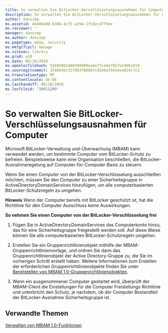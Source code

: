 ```yaml
---
title: So verwalten Sie BitLocker-Verschlüsselungsausnahmen für Computer
description: So verwalten Sie BitLocker-Verschlüsselungsausnahmen für Computer
author: dansimp
ms.assetid: d4400a0d-b36b-4cf5-a294-1f53ec47f9ee
ms.reviewer: ''
manager: dansimp
ms.author: dansimp
ms.pagetype: mdop, security
ms.mktglfcycl: manage
ms.sitesec: library
ms.prod: w10
ms.date: 06/16/2016
ms.openlocfilehash: 51b93061468508900eaee7fce8a7827e2db61d19
ms.sourcegitcommit: 354664bc527d93f80687cd2eba70d1eea024c7c3
ms.translationtype: MT
ms.contentlocale: de-DE
ms.lasthandoff: 06/26/2020
ms.locfileid: "10811299"
---
```

# So verwalten Sie BitLocker-Verschlüsselungsausnahmen für Computer


Microsoft BitLocker-Verwaltung und-Überwachung (MBAM) kann verwendet werden, um bestimmte Computer vom BitLocker-Schutz zu befreien. Beispielsweise kann eine Organisation beschließen, die BitLocker-Ausnahmeregelung auf Computer-für-Computer-Basis zu steuern.

Wenn Sie einen Computer von der BitLocker-Verschlüsselung ausschließen möchten, müssen Sie den Computer zu einer Sicherheitsgruppe in ActiveDirectoryDomainServices hinzufügen, um alle computerbasierten BitLocker-Schutzregeln zu umgehen.

**Hinweis**  Wenn der Computer bereits mit BitLocker geschützt ist, hat die Richtlinie für den Computer Ausschluss keine Auswirkungen.

 

**So nehmen Sie einen Computer von der BitLocker-Verschlüsselung frei**

1.  Fügen Sie in ActiveDirectoryDomainServices das Computerkonto hinzu, das für eine Sicherheitsgruppe freigestellt werden soll. Auf diese Weise können Sie alle computerbasierten BitLocker-Schutzregeln umgehen.

2.  Erstellen Sie ein Gruppenrichtlinienobjekt mithilfe der MBAM-Gruppenrichtlinienvorlage, und ordnen Sie dann das Gruppenrichtlinienobjekt der Active Directory-Gruppe zu, die Sie im vorherigen Schritt erstellt haben. Weitere Informationen zum Erstellen der erforderlichen Gruppenrichtlinienobjekte finden Sie unter [Bereitstellen von MBAM 1,0-Gruppenrichtlinienobjekten](deploying-mbam-10-group-policy-objects.md).

3.  Wenn ein ausgenommener Computer gestartet wird, überprüft der MBAM-Client die Einstellungen für die Computer Freistellungs Richtlinie und unterbricht den Schutz, je nachdem, ob der Computer Bestandteil der BitLocker-Ausnahme Sicherheitsgruppe ist.

## Verwandte Themen


[Verwalten von MBAM 1.0-Funktionen](administering-mbam-10-features.md)

 

 





